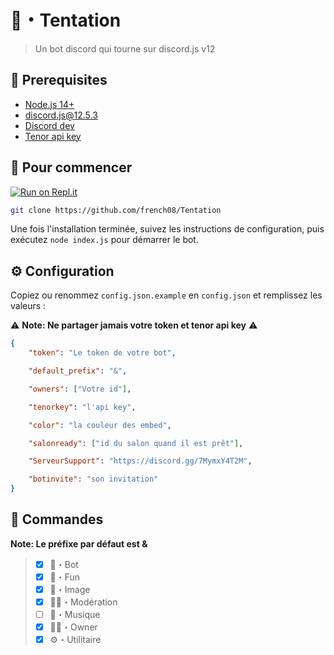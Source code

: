 # 🥀・Tentation

> Un bot discord qui tourne sur discord.js v12

## 🚧 Prerequisites 

- [Node.js 14+](https://nodejs.org/en/download/)
- [discord.js@12.5.3](https://www.npmjs.com/package/discord.js/v/12.5.3)
- [Discord dev](https://discord.com/developers/applications)
- [Tenor api key](https://tenor.com/developer/keyregistration)
## 🚀 Pour commencer

[![Run on Repl.it](https://repl.it/badge/github/french08/Tentation)](https://repl.it/github/french08/Tentation)

```sh
git clone https://github.com/french08/Tentation
```

Une fois l'installation terminée, suivez les instructions de configuration, puis exécutez `node index.js` pour démarrer le bot.

## ⚙️ Configuration

Copiez ou renommez `config.json.example` en `config.json` et remplissez les valeurs :

⚠️ **Note: Ne partager jamais votre token et tenor api key** ⚠️

```json
{
    "token": "Le token de votre bot",

    "default_prefix": "&", 

    "owners": ["Votre id"], 

    "tenorkey": "l'api key",

    "color": "la couleur des embed",

    "salonready": ["id du salon quand il est prêt"],

    "ServeurSupport": "https://discord.gg/7MymxY4T2M",

    "botinvite": "son invitation"
}
```
## 📝 Commandes

**Note: Le préfixe par défaut est &**

> - [x] 🤖・Bot
> - [x] 🎉・Fun
> - [x] 📸・Image
> - [x] 🧑‍⚖️・Modération
> - [ ] 🎵・Musique
> - [x] 🧑‍💻・Owner
> - [x] ⚙️・Utilitaire
